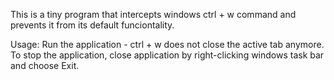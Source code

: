 This is a tiny program that intercepts windows ctrl + w command and prevents it from its default funciontality.

Usage: Run the application - ctrl + w does not close the active tab anymore.
To stop the application, close application by right-clicking windows task bar and choose Exit.
